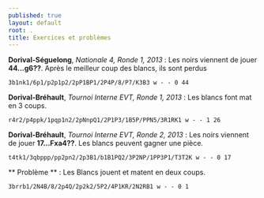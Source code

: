 ```yaml
---
published: true
layout: default
root: .
title: Exercices et problèmes
---
```


**Dorival-Séguelong**, _Nationale 4, Ronde 1, 2013_ : Les noirs viennent de jouer **44...g6??**. Après le meilleur coup des blancs, ils sont perdus

`3b1nk1/6p1/p2p1p2/2pP1BP1/2P4P/8/P7/K3B3 w - - 0 44`

**Dorival-Bréhault**, _Tournoi Interne EVT, Ronde 1, 2013_ : Les blancs font mat en 3 coups.

`r4r2/p4ppk/1pqp1n2/2pNnpQ1/2P1P3/1B5P/PPN5/3R1RK1 w - - 1 26`

**Dorival-Bréhault**, _Tournoi Interne EVT, Ronde 2, 2013_ : Les noirs viennent de jouer **17...Fxa4??**. Les blancs peuvent gagner une pièce.

`t4tk1/3qbppp/pp2pn2/2p3B1/b1B1PQ2/3P2NP/1PP3P1/T3T2K w - - 0 17`

** Problème ** : Les Blancs jouent et matent en deux coups.

`3brrb1/2N4B/8/2p4Q/2p2k2/5P2/4P1KR/2N2RB1 w - - 0 1`

